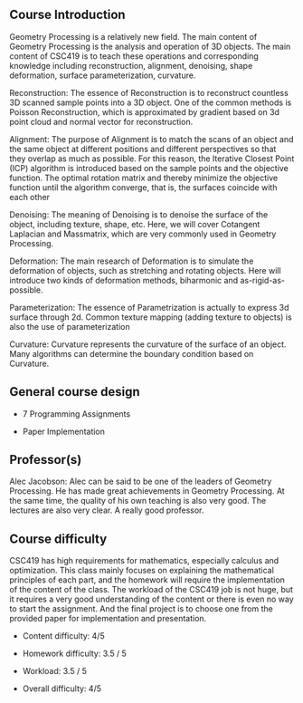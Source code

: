 ## Course Introduction
Geometry Processing is a relatively new field. The main content of Geometry Processing is the analysis and operation of 3D objects. The main content of CSC419 is to teach these operations and corresponding knowledge including reconstruction, alignment, denoising, shape deformation, surface parameterization, curvature.

Reconstruction: The essence of Reconstruction is to reconstruct countless 3D scanned sample points into a 3D object. One of the common methods is Poisson Reconstruction, which is approximated by gradient based on 3d point cloud and normal vector for reconstruction.

Alignment: The purpose of Alignment is to match the scans of an object and the same object at different positions and different perspectives so that they overlap as much as possible. For this reason, the Iterative Closest Point (ICP) algorithm is introduced based on the sample points and the objective function. The optimal rotation matrix and thereby minimize the objective function until the algorithm converge, that is, the surfaces coincide with each other

Denoising: The meaning of Denoising is to denoise the surface of the object, including texture, shape, etc. Here, we will cover Cotangent Laplacian and Massmatrix, which are very commonly used in Geometry Processing.

Deformation: The main research of Deformation is to simulate the deformation of objects, such as stretching and rotating objects. Here will introduce two kinds of deformation methods, biharmonic and as-rigid-as-possible.

Parameterization: The essence of Parametrization is actually to express 3d surface through 2d. Common texture mapping (adding texture to objects) is also the use of parameterization

Curvature: Curvature represents the curvature of the surface of an object. Many algorithms can determine the boundary condition based on Curvature.

## General course design
- 7 Programming Assignments

- Paper Implementation

## Professor(s)
Alec Jacobson: Alec can be said to be one of the leaders of Geometry Processing. He has made great achievements in Geometry Processing. At the same time, the quality of his own teaching is also very good. The lectures are also very clear. A really good professor.

## Course difficulty
CSC419 has high requirements for mathematics, especially calculus and optimization. This class mainly focuses on explaining the mathematical principles of each part, and the homework will require the implementation of the content of the class. The workload of the CSC419 job is not huge, but it requires a very good understanding of the content or there is even no way to start the assignment. And the final project is to choose one from the provided paper for implementation and presentation.

- Content difficulty: 4/5

- Homework difficulty: 3.5 / 5

- Workload: 3.5 / 5

- Overall difficulty: 4/5